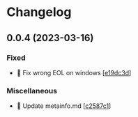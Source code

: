 # Changelog

<a name="0.0.4"></a>
## 0.0.4 (2023-03-16)

### Fixed

- 🐛 Fix wrong EOL on windows [[e19dc3d](https://github.com/Freed-Wu/setuptools-generate/commit/e19dc3db99e388d3c9648896e3583460876776cb)]

### Miscellaneous

- 📝 Update metainfo.md [[c2587c1](https://github.com/Freed-Wu/setuptools-generate/commit/c2587c10b1a63ccce36f093a802664280baec81b)]


